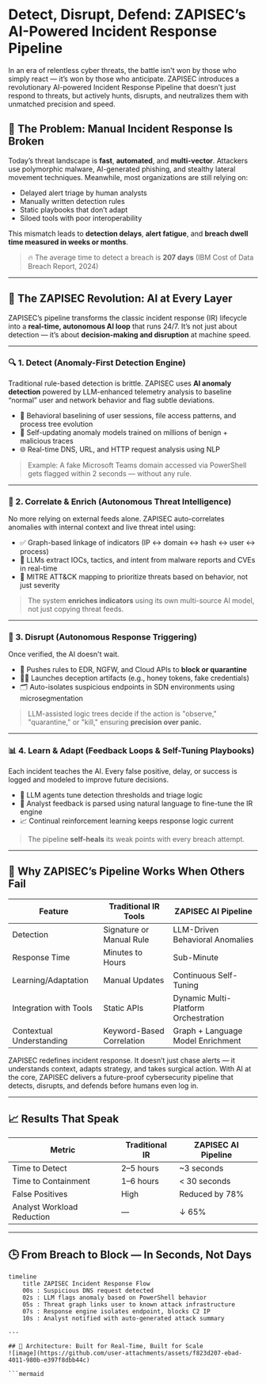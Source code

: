 # Detect, Disrupt, Defend: ZAPISEC’s AI-Powered Incident Response Pipeline

In an era of relentless cyber threats, the battle isn't won by those who simply react — it’s won by those who anticipate. ZAPISEC introduces a revolutionary AI-powered Incident Response Pipeline that doesn’t just respond to threats, but actively hunts, disrupts, and neutralizes them with unmatched precision and speed.

## 🚨 The Problem: Manual Incident Response Is Broken

Today’s threat landscape is **fast**, **automated**, and **multi-vector**. Attackers use polymorphic malware, AI-generated phishing, and stealthy lateral movement techniques. Meanwhile, most organizations are still relying on:

- Delayed alert triage by human analysts  
- Manually written detection rules  
- Static playbooks that don’t adapt  
- Siloed tools with poor interoperability  

This mismatch leads to **detection delays**, **alert fatigue**, and **breach dwell time measured in weeks or months**.

> 🔥 The average time to detect a breach is **207 days** (IBM Cost of Data Breach Report, 2024)

---

## 🧠 The ZAPISEC Revolution: AI at Every Layer

ZAPISEC’s pipeline transforms the classic incident response (IR) lifecycle into a **real-time, autonomous AI loop** that runs 24/7. It’s not just about detection — it’s about **decision-making and disruption** at machine speed.

---

### 🔍 1. Detect (Anomaly-First Detection Engine)

Traditional rule-based detection is brittle. ZAPISEC uses **AI anomaly detection** powered by LLM-enhanced telemetry analysis to baseline “normal” user and network behavior and flag subtle deviations.

- 🔎 Behavioral baselining of user sessions, file access patterns, and process tree evolution  
- 🧬 Self-updating anomaly models trained on millions of benign + malicious traces  
- 🌐 Real-time DNS, URL, and HTTP request analysis using NLP  

> Example: A fake Microsoft Teams domain accessed via PowerShell gets flagged within 2 seconds — without any rule.

---

### 🔁 2. Correlate & Enrich (Autonomous Threat Intelligence)

No more relying on external feeds alone. ZAPISEC auto-correlates anomalies with internal context and live threat intel using:

- ✅ Graph-based linkage of indicators (IP ↔ domain ↔ hash ↔ user ↔ process)  
- 🧠 LLMs extract IOCs, tactics, and intent from malware reports and CVEs in real-time  
- 🔗 MITRE ATT&CK mapping to prioritize threats based on behavior, not just severity  

> The system **enriches indicators** using its own multi-source AI model, not just copying threat feeds.

---

### 🚫 3. Disrupt (Autonomous Response Triggering)

Once verified, the AI doesn't wait.

- 🧱 Pushes rules to EDR, NGFW, and Cloud APIs to **block or quarantine**  
- 🕵️‍♀️ Launches deception artifacts (e.g., honey tokens, fake credentials)  
- 🗂 Auto-isolates suspicious endpoints in SDN environments using microsegmentation  

> LLM-assisted logic trees decide if the action is "observe," "quarantine," or "kill," ensuring **precision over panic.**

---

### 📊 4. Learn & Adapt (Feedback Loops & Self-Tuning Playbooks)

Each incident teaches the AI. Every false positive, delay, or success is logged and modeled to improve future decisions.

- 🧠 LLM agents tune detection thresholds and triage logic  
- 💬 Analyst feedback is parsed using natural language to fine-tune the IR engine  
- 📈 Continual reinforcement learning keeps response logic current  

> The pipeline **self-heals** its weak points with every breach attempt.

---

## 🔐 Why ZAPISEC’s Pipeline Works When Others Fail

| Feature                     | Traditional IR Tools         | ZAPISEC AI Pipeline                    |
|----------------------------|------------------------------|----------------------------------------|
| Detection                  | Signature or Manual Rule     | LLM-Driven Behavioral Anomalies        |
| Response Time              | Minutes to Hours             | Sub-Minute                             |
| Learning/Adaptation        | Manual Updates               | Continuous Self-Tuning                 |
| Integration with Tools     | Static APIs                  | Dynamic Multi-Platform Orchestration   |
| Contextual Understanding   | Keyword-Based Correlation    | Graph + Language Model Enrichment      |

ZAPISEC redefines incident response. It doesn’t just chase alerts — it understands context, adapts strategy, and takes surgical action. With AI at the core, ZAPISEC delivers a future-proof cybersecurity pipeline that detects, disrupts, and defends before humans even log in.

---

## 📈 Results That Speak

| Metric                            | Traditional IR  | ZAPISEC AI Pipeline |
|----------------------------------|------------------|---------------------|
| Time to Detect                   | 2–5 hours        | ~3 seconds          |
| Time to Containment              | 1–6 hours        | < 30 seconds        |
| False Positives                  | High             | Reduced by 78%      |
| Analyst Workload Reduction       | —                | ↓ 65%               |

---
## 🕒 From Breach to Block — In Seconds, Not Days

```mermaid
timeline
    title ZAPISEC Incident Response Flow
    00s : Suspicious DNS request detected
    02s : LLM flags anomaly based on PowerShell behavior
    05s : Threat graph links user to known attack infrastructure
    07s : Response engine isolates endpoint, blocks C2 IP
    10s : Analyst notified with auto-generated attack summary

---

## 🧩 Architecture: Built for Real-Time, Built for Scale
![image](https://github.com/user-attachments/assets/f823d207-ebad-4011-980b-e397f8dbb44c)

```mermaid


